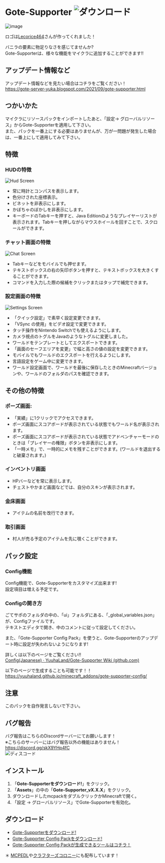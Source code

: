 # Gote-Supporter ![ダウンロード](https://img.shields.io/github/downloads/YuuhaLand/Gote-Supporter/total?style=plastic)  
![image](https://github.com/YuuhaLand/Gote-Supporter/assets/78265558/a42f0659-a7dd-4586-94b4-afb000eb7e18)

ロゴは[Lecorice464](https://x.com/464Lecorice)さんが作ってくれました！

バニラの要素に物足りなさを感じてませんか?  
Gote-Supporterは、様々な機能をマイクラに追加することができます!!

## アップデート情報など
アップデート情報などを見たい場合はコチラをご覧ください！  
https://gote-server-yuka.blogspot.com/2021/09/gote-supporter.html

## つかいかた
マイクラにリソースパックをインポートしたあと、「設定-> グローバルリソース」からGote-Supporterを適用して下さい。  
また、パックを一番上にする必要はありませんが、万が一問題が発生した場合は、一番上にして適用してみて下さい。

## 特徴
### HUDの特徴
![Hud Screen](https://raw.githubusercontent.com/YuuhaLand/asetts/refs/heads/main/gote-supporter/IMG_3327.PNG)
- 常に時計とコンパスを表示します。
- 色分けされた座標表示。
- ビネットを非表示にします。
- かぼちゃのぼかしを非表示にします。
- キーボードのTabキーを押すと、Java Editionのようなプレイヤーリストが表示されます。Tabキーを押しながらマウスホイールを回すことで、スクロールができます。

### チャット画面の特徴
![Chat Screen](https://raw.githubusercontent.com/YuuhaLand/asetts/refs/heads/main/gote-supporter/IMG_3326.PNG)
- Tabキーなどをモバイルでも押せます。
- テキストボックスの右の矢印ボタンを押すと、テキストボックスを大きくすることができます。
- コマンドを入力した際の候補をクリックまたはタップで補完できます。

### 設定画面の特徴
![Settings Screen](https://raw.githubusercontent.com/YuuhaLand/asetts/refs/heads/main/gote-supporter/IMG_3325.PNG)
- 「クイック設定」で素早く設定変更できます。
- 「VSync の使用」をビデオ設定で変更できます。
- タッチ操作をNintendo Switchでも使えるようにします。
- カメラ視点のトグルをJavaのようなトグルに変更しました。
- ワールドをテンプレートとしてエクスポートできます。
- 「画面のセーフエリアを変更」で幅と高さの値の設定を変更できます。
- モバイルでもワールドのエクスポートを行えるようにします。
- 言語設定をゲーム中に変更できます。
- ワールド設定画面で、ワールドを最後に保存したときのMinecraftバージョンや、ワールドのフォルダのパスを確認できます。

## その他の特徴
### ポーズ画面:
- 「実績」に1クリックでアクセスできます。
- ポーズ画面にスコアボードが表示されている状態でもワールド名が表示されます。
- ポーズ画面にスコアボードが表示されている状態でアドベンチャーモードのときは「プレイヤーの権限」ボタンを非表示にします。
- 「一時メモ」で、一時的にメモを残すことができます。(ワールドを退出すると破棄されます。)
### インベントリ画面
- HPバーなどを常に表示します。
- チェストやかまど画面などでは、自分のスキンが表示されます。
### 金床画面
- アイテムの名前を改行できます。
### 取引画面
- 村人が売る予定のアイテムを先に覗くことができます。

## パック設定
### Config機能
Config機能で、Gote-Supporterをカスタマイズ出来ます!  
設定項目は増える予定です。
### Configの開き方
ごてサポのフォルダの中の、「ui」フォルダにある、「_global_variables.json」が、Configファイルです。  
テキストエディタで開き、中のコメントに従って設定してください。

また、「Gote-Supporter Config Pack」を使うと、Gote-Supporterのアップデート時に設定が失われないようになります!

詳しくは以下のページをご覧ください!!  
[Config(Japanese) · YuuhaLand/Gote-Supporter Wiki (github.com)](https://github.com/YuuhaLand/Gote-Supporter/wiki/Config(Japanese))

以下のページで生成することも可能です！！  
https://yuuhaland.github.io/minecraft_addons/gote-supporter-config/
## 注意
このパックを自作発言しないで下さい。

## バグ報告
バグ報告はこちらのDiscordサーバーにてお願いします！  
※こちらのサーバーにはバグ報告以外の機能はありません！  
https://discord.gg/skX9YHp4fC  
![ディスコード](https://discord.com/api/guilds/1172518832221474818/widget.png)

## インストール
1. 「__**Gote-Supporterをダウンロード!**__」をクリック。
2. 「**Assets**」の中の「__**Gote-Supporter_vX.X.X**__」をクリック。
3. ダウンロードしたmcpackをダブルクリックかMinecraftで開く。
4. 「設定 -> グローバルリソース」でGote-Supporterを有効化。

## ダウンロード
- [Gote-Supporterをダウンロード!](https://github.com/YuuhaLand/Gote-Supporter/releases/latest)
- [Gote-Supporter Config Packをダウンロード!](https://github.com/YuuhaLand/haihubutu/raw/main/minecraft/Gote-Supporter_Config.mcpack)
- [Gote-Supporter Config Packが生成できるツールはコチラ！](https://yuuhaland.github.io/minecraft_addons/gote-supporter-config/)

＊ [MCPEDL](https://mcpedl.com/gote-supporter/)や[クラフターズコロニー](https://minecraft-mcworld.com/74563/)にも配布しています！
